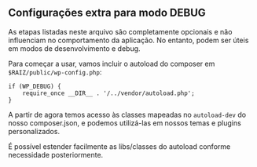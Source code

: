 ## Configurações extra para modo DEBUG
As etapas listadas neste arquivo são completamente opcionais e não influenciam no comportamento da aplicação.
No entanto, podem ser úteis em modos de desenvolvimento e debug.

Para começar a usar, vamos incluir o autoload do composer em `$RAIZ/public/wp-config.php`:

    if (WP_DEBUG) {
        require_once __DIR__ . '/../vendor/autoload.php';
    }
    
A partir de agora temos acesso às classes mapeadas no `autoload-dev` do nosso composer.json,
e podemos utilizá-las em nossos temas e plugins personalizados.

É possível estender facilmente as libs/classes do autoload conforme necessidade posteriormente.